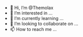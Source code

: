 - 👋 Hi, I’m @Themolax
- 👀 I’m interested in ...
- 🌱 I’m currently learning ...
- 💞️ I’m looking to collaborate on ...
- 📫 How to reach me ...

<!---
Themolax/Themolax is a ✨ special ✨ repository because its `README.md` (this file) appears on your GitHub profile.
You can click the Preview link to take a look at your changes.
--->
